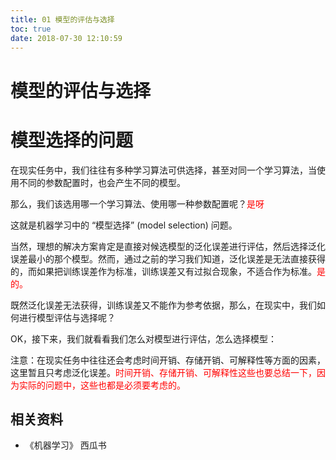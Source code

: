 ```yaml
---
title: 01 模型的评估与选择
toc: true
date: 2018-07-30 12:10:59
---
```



# 模型的评估与选择


# 模型选择的问题


在现实任务中，我们往往有多种学习算法可供选择，甚至对同一个学习算法，当使用不同的参数配置时，也会产生不同的模型。

那么，我们该选用哪一个学习算法、使用哪一种参数配置呢？<span style="color:red;">是呀</span>

这就是机器学习中的 “模型选择” (model selection) 问题。

当然，理想的解决方案肯定是直接对候选模型的泛化误差进行评估，然后选择泛化误差最小的那个模型。然而，通过之前的学习我们知道，泛化误差是无法直接获得的，而如果把训练误差作为标准，训练误差又有过拟合现象，不适合作为标准。<span style="color:red;">是的。</span>

既然泛化误差无法获得，训练误差又不能作为参考依据，那么，在现实中，我们如何进行模型评估与选择呢？

OK，接下来，我们就看看我们怎么对模型进行评估，怎么选择模型：

注意：在现实任务中往往还会考虑时间开销、存储开销、可解释性等方面的因素，这里暂且只考虑泛化误差。<span style="color:red;">时间开销、存储开销、可解释性这些也要总结一下，因为实际的问题中，这些也都是必须要考虑的。</span>


## 相关资料

- 《机器学习》 西瓜书
